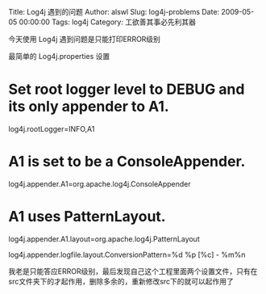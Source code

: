 Title: Log4j 遇到的问题
Author: alswl
Slug: log4j-problems
Date: 2009-05-05 00:00:00
Tags: log4j
Category: 工欲善其事必先利其器

今天使用 Log4j 遇到问题是只能打印ERROR级别

最简单的 Log4j.properties 设置

# Set root logger level to DEBUG and its only appender to A1.

log4j.rootLogger=INFO,A1

# A1 is set to be a ConsoleAppender.

log4j.appender.A1=org.apache.log4j.ConsoleAppender

# A1 uses PatternLayout.

log4j.appender.A1.layout=org.apache.log4j.PatternLayout

log4j.appender.logfile.layout.ConversionPattern=%d %p [%c] - %m%n

我老是只能答应ERROR级别，最后发现自己这个工程里面两个设置文件，只有在src文件夹下的才起作用，删除多余的，重新修改src下的就可以起作用了

